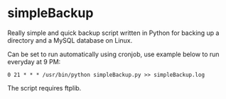 # simpleBackup
Really simple and quick backup script written in Python for backing up a directory and a MySQL database on Linux.

Can be set to run automatically using cronjob, use example below to run everyday at 9 PM:
```
0 21 * * * /usr/bin/python simpleBackup.py >> simpleBackup.log
```


The script requires ftplib.

